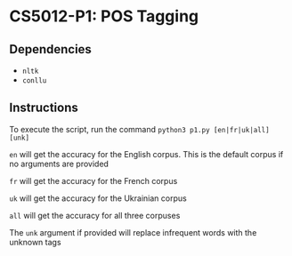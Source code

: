 # CS5012-P1: POS Tagging

## Dependencies
- `nltk`
- `conllu`

## Instructions

To execute the script, run the command `python3 p1.py [en|fr|uk|all] [unk]`

`en` will get the accuracy for the English corpus. This is the default corpus if no arguments are provided

`fr` will get the accuracy for the French corpus

`uk` will get the accuracy for the Ukrainian corpus

`all` will get the accuracy for all three corpuses

The `unk` argument if provided will replace infrequent words with the unknown tags
